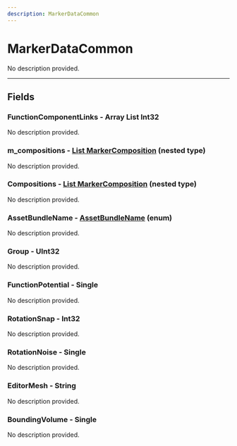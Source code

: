 ```yaml
---
description: MarkerDataCommon
---
```


# MarkerDataCommon

No description provided.

***

## Fields

### FunctionComponentLinks - Array List Int32

No description provided.

### m_compositions - [List MarkerComposition](./markercomposition.md) (nested type)

No description provided.

### Compositions - [List MarkerComposition](./markercomposition.md) (nested type)

No description provided.

### AssetBundleName - [AssetBundleName](../enum-types.md#assetbundlename) (enum)

No description provided.

### Group - UInt32

No description provided.

### FunctionPotential - Single

No description provided.

### RotationSnap - Int32

No description provided.

### RotationNoise - Single

No description provided.

### EditorMesh - String

No description provided.

### BoundingVolume - Single

No description provided.
